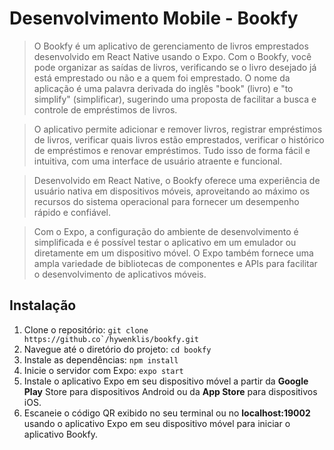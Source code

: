 # Desenvolvimento Mobile - Bookfy

> O Bookfy é um aplicativo de gerenciamento de livros emprestados desenvolvido em React Native usando o Expo. Com o Bookfy, você pode organizar as saídas de livros, verificando se o livro desejado já está emprestado ou não e a quem foi emprestado. O nome da aplicação é uma palavra derivada do inglês "book" (livro) e "to simplify" (simplificar), sugerindo uma proposta de facilitar a busca e controle de empréstimos de livros.

> O aplicativo permite adicionar e remover livros, registrar empréstimos de livros, verificar quais livros estão emprestados, verificar o histórico de empréstimos e renovar empréstimos. Tudo isso de forma fácil e intuitiva, com uma interface de usuário atraente e funcional.

> Desenvolvido em React Native, o Bookfy oferece uma experiência de usuário nativa em dispositivos móveis, aproveitando ao máximo os recursos do sistema operacional para fornecer um desempenho rápido e confiável.

> Com o Expo, a configuração do ambiente de desenvolvimento é simplificada e é possível testar o aplicativo em um emulador ou diretamente em um dispositivo móvel. O Expo também fornece uma ampla variedade de bibliotecas de componentes e APIs para facilitar o desenvolvimento de aplicativos móveis.


## Instalação
1. Clone o repositório: ```git clone https://github.co`/hywenklis/bookfy.git```
2. Navegue até o diretório do projeto: ```cd bookfy```
3. Instale as dependências: ```npm install```
4. Inicie o servidor com Expo: ```expo start```
5. Instale o aplicativo Expo em seu dispositivo móvel a partir da **Google Play** Store para dispositivos Android ou da **App Store** para dispositivos iOS.
6. Escaneie o código QR exibido no seu terminal ou no **localhost:19002** usando o aplicativo Expo em seu dispositivo móvel para iniciar o aplicativo Bookfy.